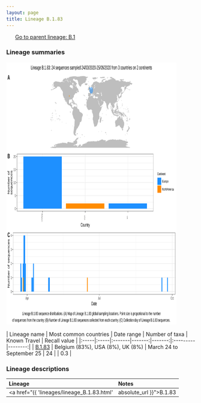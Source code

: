 ```yaml
---
layout: page
title: Lineage B.1.83
---
```




<p>
<ul class="actions small">
	 <a href="{{ 'lineages/lineage_B.1.html' | absolute_url }}" class="button special fit">Go to parent lineage: B.1</a>
</ul>
</p>
<h3> Lineage summaries</h3>

<img src="../assets/images/B.1.83.svg" alt="B.1.83 lineage summary figure" width="90%" height="700px" />


| Lineage name | Most common countries | Date range | Number of taxa | Known Travel | Recall value |
|:-----|:-----|:-------|-------:|-------:|:---------|--------:|
| <a href="{{ 'lineages/lineage_B.1.83.html' | absolute_url }}">B.1.83</a> | Belgium (83%), USA (8%), UK (8%) | March 24 to September 25 | 24 |  | 0.3 |

<h3>Lineage descriptions</h3>

| Lineage | Notes |
|:-----|:-----|
| <a href="{{ 'lineages/lineage_B.1.83.html' | absolute_url }}">B.1.83</a> | Belgian lineage |

